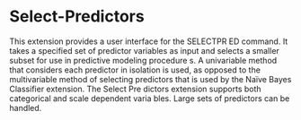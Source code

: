 # Select-Predictors
This extension provides a user interface for the SELECTPR  ED command. It takes a specified set of predictor variables as input   and selects a smaller subset for use in predictive modeling procedure  s. A univariable method that considers each predictor in isolation is   used, as opposed to the multivariable method of selecting predictors   that is used by the Naïve Bayes Classifier extension. The Select Pre  dictors extension supports both categorical and scale dependent varia  bles. Large sets of predictors can be handled.
